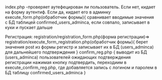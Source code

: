 index.php -проверяет аутефецирован ли пользователь. Если нет, кидает на форму аутентиф. Если да, кидает его в админку 
execute_form.php(обработчик формы){
    сравнивает вводимые значения с БД таблицей confirmed_users_adminca,
    если совпало, записывает в куки и пускает дальше

Регистрация:
registration/registration_form.php(форма регистрации)=>
registration/execute_form_registration.php(обработчик формы){
    берет значения post из формы регистр и записывает их в БД (users_adminca) для дальнейшего подтверждения
    }
confirm_reg.php {
    выводит из БД (users_adminca) пользователей ожидающих подтверждения регистрации
    нажимая кнопку подтвердить, переходиим в execute_confirm_reg.php,
    где добавляется запись с логином и паролем в БД таблицу confirmed_users_adminca
    }